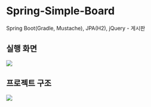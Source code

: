 # Spring-Simple-Board
Spring Boot(Gradle, Mustache), JPA(H2), jQuery  - 게시판

## 실행 화면
![](https://user-images.githubusercontent.com/52627952/102607445-a924cf00-416b-11eb-9cd0-def9e76dea8a.JPG)

## 프로젝트 구조
![](https://user-images.githubusercontent.com/52627952/102595666-4f1c0d80-415b-11eb-85ba-8f4cd6922cae.png)
